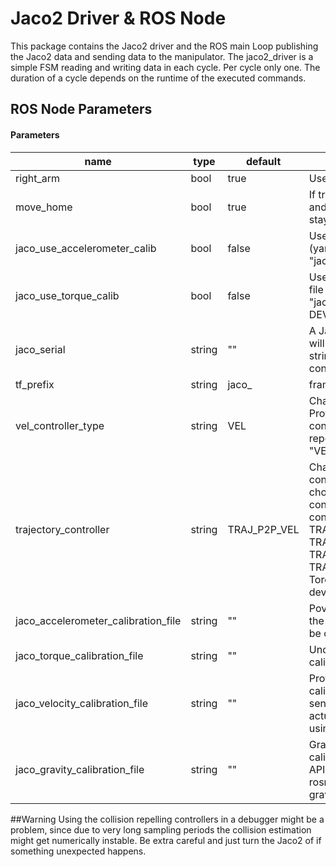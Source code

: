 # Jaco2 Driver & ROS Node
This package contains the Jaco2 driver and the ROS main Loop publishing the Jaco2 data and sending data to the manipulator.
The jaco2_driver is a simple FSM reading and writing data in each cycle. Per cycle only one. The duration of a cycle depends on the runtime of the executed commands.

## ROS Node Parameters
#### Parameters

| name | type  | default | function |
| --------|-----|------| ----------- |
right_arm|bool| true| Use the jaco2 as a right or left arm.|
move_home|bool| true| If true, on start up, move arm to home and initialize (open) fingers If false, stay in current configuration.|
|jaco_use_accelerometer_calib|bool|false|Use a accelerometer calibration (yaml file has to be provided, see "jaco_accelerometer_calibration_file")|
|jaco_use_torque_calib|bool| false| Use a torque sensor calibration (yaml file has to be provided, see "jaco_torque_calibration_file". UNDER DEVELOPMENT|
|jaco_serial|string| ""| A Jaco2 if the given serial number will be search and control. If a empty string is provided any Jaco2 will be connected to.|
|tf_prefix|string|jaco_| frame_id prefix for tf|
|vel_controller_type|string|VEL | Changes the velocity controller type. Provided are a standard velocity controller "VEL" and a collision repelling velocity controller "VEL_COLL"|
trajectory_controller|string|TRAJ_P2P_VEL|Changes the trajactory traking controller controller type. One can choose beween velocity and torque control and collision repelling or  rigid controllers. Possible controllers: TRAJ_P2P_VEL, TRAJ_P2P_VEL_COLL, TRAJ_P2P_TOR, TRAJ_P2P_TOR_COLL. Attention: Torque control is still under development.|
|jaco_accelerometer_calibration_file|string|""|Povides calibration parameters for the accelerometers. Paramerters can be optained using jaco2_calibration.|
|jaco_torque_calibration_file|string|""|Under development. Provides a calibration for the torque sensors.|
|jaco_velocity_calibration_file|string|""| Provides a velocity sensor calibration. For some API versions the sensed velocity is smaller than the actual. Calibration can be optianed using jaco2_calibration_utils.|
|jaco_gravity_calibration_file|string|""|Gravitiy parameter parameter calibration, provided by the Jaco2 API. Get parameters by running: rosrun jaco2_driver gravity_parameter_estimation.

##Warning
Using the collision repelling controllers in a debugger might be a problem, since due to very long sampling periods the collision estimation might get numerically instable.  Be extra careful and just turn the Jaco2 of if something unexpected happens.